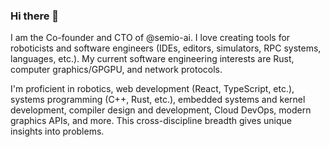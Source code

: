 ### Hi there 👋

I am the Co-founder and CTO of @semio-ai. I love creating tools for roboticists and software engineers (IDEs, editors, simulators, RPC systems, languages, etc.). My current software engineering interests are Rust, computer graphics/GPGPU, and network protocols.

I'm proficient in robotics, web development (React, TypeScript, etc.), systems programming (C++, Rust, etc.), embedded systems and kernel development, compiler design and development, Cloud DevOps, modern graphics APIs, and more. This cross-discipline breadth gives unique insights into problems.

<!--
**bmcdorman/bmcdorman** is a ✨ _special_ ✨ repository because its `README.md` (this file) appears on your GitHub profile.

Here are some ideas to get you started:

- 🔭 I’m currently working on ...
- 🌱 I’m currently learning ...
- 👯 I’m looking to collaborate on ...
- 🤔 I’m looking for help with ...
- 💬 Ask me about ...
- 📫 How to reach me: ...
- 😄 Pronouns: ...
- ⚡ Fun fact: ...
-->

